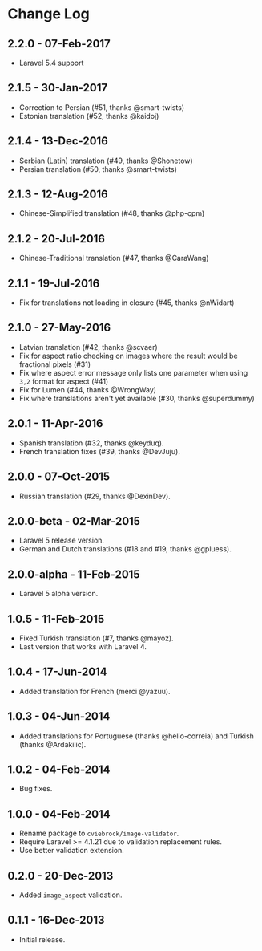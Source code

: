 # Change Log

## 2.2.0 - 07-Feb-2017

- Laravel 5.4 support


## 2.1.5 - 30-Jan-2017

- Correction to Persian (#51, thanks @smart-twists)
- Estonian translation (#52, thanks @kaidoj)
 

## 2.1.4 - 13-Dec-2016

- Serbian (Latin) translation (#49, thanks @Shonetow)
- Persian translation (#50, thanks @smart-twists)


## 2.1.3 - 12-Aug-2016

- Chinese-Simplified translation (#48, thanks @php-cpm)


## 2.1.2 - 20-Jul-2016

- Chinese-Traditional translation (#47, thanks @CaraWang)


## 2.1.1 - 19-Jul-2016

- Fix for translations not loading in closure (#45, thanks @nWidart)


## 2.1.0 - 27-May-2016

- Latvian translation (#42, thanks @scvaer)
- Fix for aspect ratio checking on images where the result would be fractional pixels (#31)
- Fix where aspect error message only lists one parameter when using `3,2` format for aspect (#41)
- Fix for Lumen (#44, thanks @WrongWay)
- Fix where translations aren't yet available (#30, thanks @superdummy)


## 2.0.1 - 11-Apr-2016

- Spanish translation (#32, thanks @keyduq).
- French translation fixes (#39, thanks @DevJuju).


## 2.0.0 - 07-Oct-2015

- Russian translation (#29, thanks @DexinDev).


## 2.0.0-beta - 02-Mar-2015

- Laravel 5 release version.
- German and Dutch translations (#18 and #19, thanks @gpluess).


## 2.0.0-alpha - 11-Feb-2015

- Laravel 5 alpha version.


## 1.0.5 - 11-Feb-2015

- Fixed Turkish translation (#7, thanks @mayoz).
- Last version that works with Laravel 4.


## 1.0.4 - 17-Jun-2014

- Added translation for French (merci @yazuu).


## 1.0.3 - 04-Jun-2014

- Added translations for Portuguese (thanks @helio-correia) and Turkish (thanks @Ardakilic).


## 1.0.2 - 04-Feb-2014

- Bug fixes.


## 1.0.0 - 04-Feb-2014

- Rename package to `cviebrock/image-validator`.
- Require Laravel >= 4.1.21 due to validation replacement rules.
- Use better validation extension.


## 0.2.0 - 20-Dec-2013

- Added `image_aspect` validation.


## 0.1.1 - 16-Dec-2013

- Initial release.
